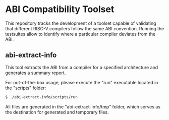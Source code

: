 
# ABI Compatibility Toolset

This repository tracks the development of a toolset capable of validating that different RISC-V compilers follow the same ABI convention. Running the testsuites allow to identify where a particular compiler deviates from the ABI.


## abi-extract-info
This tool extracts the ABI from a compiler for a specified architecture and generates a summary report.

For out-of-the-box usage, please execute the "run" executable located in the "scripts" folder:
```bash
$ ./abi-extract-info/scripts/run
```

All files are generated in the "abi-extract-info/tmp" folder, which serves as the destination for generated and temporary files.

